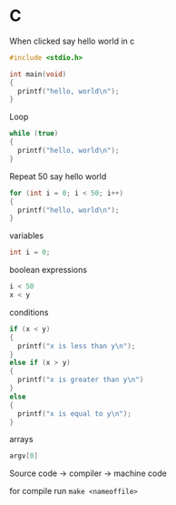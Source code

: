 # C

When clicked say hello world in c

```c
#include <stdio.h>

int main(void)
{
  printf("hello, world\n");
}
```

Loop

```c
while (true)
{
  printf("hello, world\n");
}
```

Repeat 50 say hello world

```c
for (int i = 0; i < 50; i++)
{
  printf("hello, world\n");
}
```

variables

```c
int i = 0;
```

boolean expressions

```c
i < 50
x < y
```

conditions

```c
if (x < y)
{
  printf("x is less than y\n");
}
else if (x > y)
{
  printf("x is greater than y\n")
}
else
{
  printf("x is equal to y\n");
}
```

arrays

```c
argv[0]
```

Source code -> compiler -> machine code

for compile run `make <nameoffile>`

